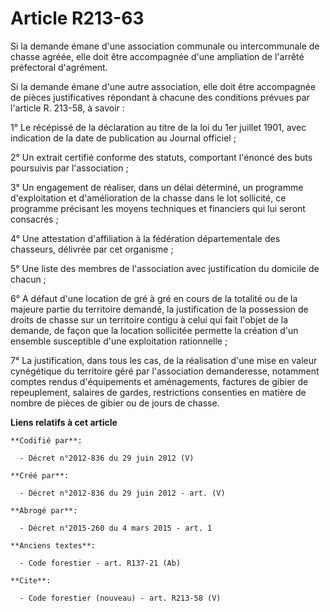 # Article R213-63

Si la demande émane d'une association communale ou intercommunale de chasse agréée, elle doit être accompagnée d'une
ampliation de l'arrêté préfectoral d'agrément. 

Si la demande émane d'une autre association, elle doit être accompagnée de pièces justificatives répondant à chacune des
conditions prévues par l'article R. 213-58, à savoir : 

1° Le récépissé de la déclaration au titre de la loi du 1er juillet 1901, avec indication de la date de publication au
Journal officiel ; 

2° Un extrait certifié conforme des statuts, comportant l'énoncé des buts poursuivis par l'association ; 

3° Un engagement de réaliser, dans un délai déterminé, un programme d'exploitation et d'amélioration de la chasse dans le lot
sollicité, ce programme précisant les moyens techniques et financiers qui lui seront consacrés ; 

4° Une attestation d'affiliation à la fédération départementale des chasseurs, délivrée par cet organisme ; 

5° Une liste des membres de l'association avec justification du domicile de chacun ; 

6° A défaut d'une location de gré à gré en cours de la totalité ou de la majeure partie du territoire demandé, la
justification de la possession de droits de chasse sur un territoire contigu à celui qui fait l'objet de la demande, de façon
que la location sollicitée permette la création d'un ensemble susceptible d'une exploitation rationnelle ; 

7° La justification, dans tous les cas, de la réalisation d'une mise en valeur cynégétique du territoire géré par
l'association demanderesse, notamment comptes rendus d'équipements et aménagements, factures de gibier de repeuplement,
salaires de gardes, restrictions consenties en matière de nombre de pièces de gibier ou de jours de chasse.

**Liens relatifs à cet article**

	**Codifié par**:

	  - Décret n°2012-836 du 29 juin 2012 (V)

	**Créé par**:

	  - Décret n°2012-836 du 29 juin 2012 - art. (V)

	**Abrogé par**:

	  - Décret n°2015-260 du 4 mars 2015 - art. 1

	**Anciens textes**:

	  - Code forestier - art. R137-21 (Ab)

	**Cite**:

	  - Code forestier (nouveau) - art. R213-58 (V)
